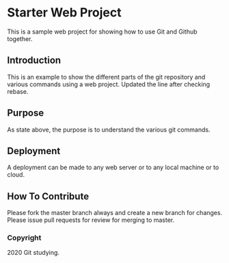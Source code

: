 # Starter Web Project

This is a sample web project for showing how to use Git and Github together.

## Introduction

This is an example to show the different parts of the git repository and various commands using a web project. Updated the line after checking rebase.

## Purpose

As state above, the purpose is to understand the various git commands.

## Deployment

A deployment can be made to any web server or to any local machine or to cloud.

## How To Contribute

Please fork the master branch always and create a new branch for changes. Please issue pull requests for review for merging to master.

### Copyright

2020 Git studying.
